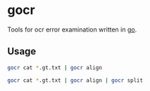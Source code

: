 # gocr
Tools for ocr error examination written in [go](https://golang.org).

## Usage

```bash
gocr cat *.gt.txt | gocr align
```

```bash
gocr cat *.gt.txt | gocr align | gocr split
```

